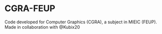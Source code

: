 # CGRA-FEUP

Code developed for Computer Graphics (CGRA), a subject in MIEIC (FEUP). Made in collaboration with @Kubix20
